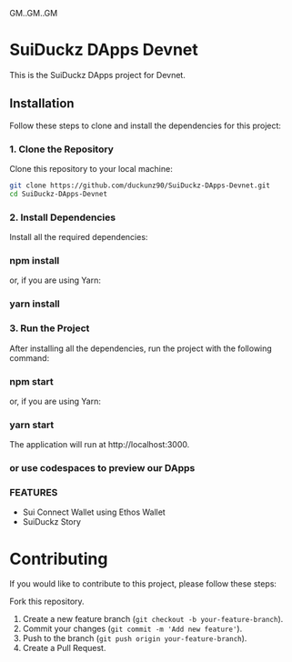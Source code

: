 GM..GM..GM

# SuiDuckz DApps Devnet

This is the SuiDuckz DApps project for Devnet.

## Installation

Follow these steps to clone and install the dependencies for this project:

### 1. Clone the Repository

Clone this repository to your local machine:

```sh
git clone https://github.com/duckunz90/SuiDuckz-DApps-Devnet.git
cd SuiDuckz-DApps-Devnet
```

### 2. Install Dependencies
Install all the required dependencies:

### npm install

or, if you are using Yarn:

### yarn install

### 3. Run the Project
After installing all the dependencies, run the project with the following command:

### npm start

or, if you are using Yarn:

### yarn start

The application will run at http://localhost:3000.

### or use codespaces to preview our DApps

### FEATURES

- Sui Connect Wallet using Ethos Wallet
- SuiDuckz Story

# Contributing
If you would like to contribute to this project, please follow these steps:

Fork this repository.
1. Create a new feature branch (`git checkout -b your-feature-branch`).
2. Commit your changes (`git commit -m 'Add new feature'`).
3. Push to the branch (`git push origin your-feature-branch`).
4. Create a Pull Request.
